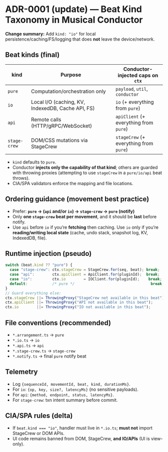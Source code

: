 ﻿# ADR-0001 (update) — Beat Kind Taxonomy in Musical Conductor

**Change summary:** Add `kind: "io"` for local persistence/caching/FS/logging that does **not** leave the device/network.

## Beat kinds (final)

| kind         | Purpose                                           | Conductor-injected caps on `ctx`       |
| ------------ | ------------------------------------------------- | -------------------------------------- |
| `pure`       | Computation/orchestration only                    | `payload`, `util`, `conductor`         |
| `io`         | Local I/O (caching, KV, IndexedDB, Cache API, FS) | `io` (+ everything from `pure`)        |
| `api`        | Remote calls (HTTP/gRPC/WebSocket)                | `apiClient` (+ everything from `pure`) |
| `stage-crew` | DOM/CSS mutations via StageCrew                   | `stageCrew` (+ everything from `pure`) |

* `kind` defaults to `pure`.
* Conductor **injects only the capability of that kind**; others are guarded with throwing proxies (attempting to use `stageCrew` in a `pure/io/api` beat throws).
* CIA/SPA validators enforce the mapping and file locations.

## Ordering guidance (movement best practice)

* Prefer: **`pure` → (`api` and/or `io`) → `stage-crew` → `pure` (notify)**
* Only **one `stage-crew` beat per movement**, and it should be **last** before notify.
* Use `api` before `io` if you’re **fetching** then caching. Use `io` only if you’re **reading/writing local state** (cache, undo stack, snapshot log, KV, IndexedDB, file).

## Runtime injection (pseudo)

```ts
switch (beat.kind ?? "pure") {
  case "stage-crew": ctx.stageCrew = StageCrew.for(seq, beat); break;
  case "api":        ctx.apiClient = ApiClient.for(pluginId);  break;
  case "io":         ctx.io        = IOClient.for(pluginId);    break;
  default:           /* pure */                                  break;
}
// Guard everything else:
ctx.stageCrew ||= ThrowingProxy("StageCrew not available in this beat");
ctx.apiClient ||= ThrowingProxy("API not available in this beat");
ctx.io        ||= ThrowingProxy("IO not available in this beat");
```

## File conventions (recommended)

* `*.arrangement.ts` → `pure`
* `*.io.ts` → `io`
* `*.api.ts` → `api`
* `*.stage-crew.ts` → `stage-crew`
* `*.notify.ts` → final `pure` notify beat

## Telemetry

* Log `{sequenceId, movementId, beat, kind, durationMs}`.
* For `io`: `{op, key, size?, latencyMs}` (no sensitive payloads).
* For `api`: `{method, endpoint, status, latencyMs}`.
* For `stage-crew`: txn intent summary before commit.

## CIA/SPA rules (delta)

* If `beat.kind === "io"`, handler must live in `*.io.ts`; **must not** import StageCrew or DOM APIs.
* UI code remains banned from DOM, StageCrew, **and IO/APIs** (UI is view-only).
